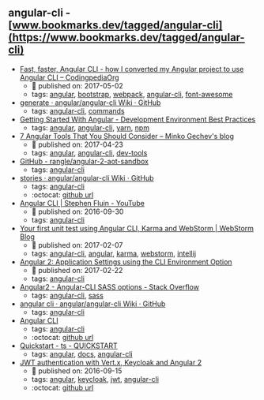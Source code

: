 angular-cli - [www.bookmarks.dev/tagged/angular-cli](https://www.bookmarks.dev/tagged/angular-cli)
---
* [Fast, faster, Angular CLI - how I converted my Angular project to use Angular CLI – CodingpediaOrg](http://www.codingpedia.org/ama/fast-faster-angular-cli-how-i-converted-my-angular-project-to-use-angular-cli)
    * :calendar: published on: 2017-05-02
    * tags: [angular](../tagged/angular.md), [bootstrap](../tagged/bootstrap.md), [webpack](../tagged/webpack.md), [angular-cli](../tagged/angular-cli.md), [font-awesome](../tagged/font-awesome.md)
* [generate · angular/angular-cli Wiki · GitHub](https://github.com/angular/angular-cli/wiki/generate)
    * tags: [angular-cli](../tagged/angular-cli.md), [commands](../tagged/commands.md)
* [Getting Started With Angular - Development Environment Best Practices](http://blog.angular-university.io/getting-started-with-angular-setup-a-development-environment-with-yarn-the-angular-cli-setup-an-ide/)
    * tags: [angular](../tagged/angular.md), [angular-cli](../tagged/angular-cli.md), [yarn](../tagged/yarn.md), [npm](../tagged/npm.md)
* [7 Angular Tools That You Should Consider – Minko Gechev's blog](http://blog.mgechev.com/2017/04/23/angular-tooling-codelyzer-angular-cli-ngrev/)
    * :calendar: published on: 2017-04-23
    * tags: [angular](../tagged/angular.md), [angular-cli](../tagged/angular-cli.md), [dev-tools](../tagged/dev-tools.md)
* [GitHub - rangle/angular-2-aot-sandbox](https://github.com/rangle/angular-2-aot-sandbox)
    * tags: [angular-cli](../tagged/angular-cli.md)
* [stories · angular/angular-cli Wiki · GitHub](https://github.com/angular/angular-cli/wiki/stories)
    * tags: [angular-cli](../tagged/angular-cli.md)
    * :octocat: [github url](https://github.com/angular/angular-cli/wiki/stories)
* [Angular CLI | Stephen Fluin - YouTube](https://www.youtube.com/watch?v=uBRK6cTr4Vk)
    * :calendar: published on: 2016-09-30
    * tags: [angular-cli](../tagged/angular-cli.md)
* [Your first unit test using Angular CLI, Karma and WebStorm | WebStorm Blog](https://blog.jetbrains.com/webstorm/2017/02/your-first-unit-test-using-angular-cli-karma-and-webstorm/)
    * :calendar: published on: 2017-02-07
    * tags: [angular-cli](../tagged/angular-cli.md), [angular](../tagged/angular.md), [karma](../tagged/karma.md), [webstorm](../tagged/webstorm.md), [intellij](../tagged/intellij.md)
* [Angular 2: Application Settings using the CLI Environment Option](http://tattoocoder.com/angular-cli-using-the-environment-option/)
    * :calendar: published on: 2017-02-22
    * tags: [angular-cli](../tagged/angular-cli.md)
* [Angular2 - Angular-CLI SASS options - Stack Overflow](http://stackoverflow.com/questions/36220256/angular2-angular-cli-sass-options)
    * tags: [angular-cli](../tagged/angular-cli.md), [sass](../tagged/sass.md)
* [angular cli · angular/angular-cli Wiki · GitHub](https://github.com/angular/angular-cli/wiki/angular-cli)
    * tags: [angular-cli](../tagged/angular-cli.md)
* [Angular CLI](https://cli.angular.io/)
    * tags: [angular-cli](../tagged/angular-cli.md)
    * :octocat: [github url](https://github.com/angular/angular-cli)
* [Quickstart - ts - QUICKSTART](https://angular.io/guide/quickstart)
    * tags: [angular](../tagged/angular.md), [docs](../tagged/docs.md), [angular-cli](../tagged/angular-cli.md)
* [JWT authentication with Vert.x, Keycloak and Angular 2](http://paulbakker.io/java/jwt-keycloak-angular2/)
    * :calendar: published on: 2016-09-15
    * tags: [angular](../tagged/angular.md), [keycloak](../tagged/keycloak.md), [jwt](../tagged/jwt.md), [angular-cli](../tagged/angular-cli.md)
    * :octocat: [github url](https://github.com/paulbakker/vertx-angular2-keycloak-demo)
